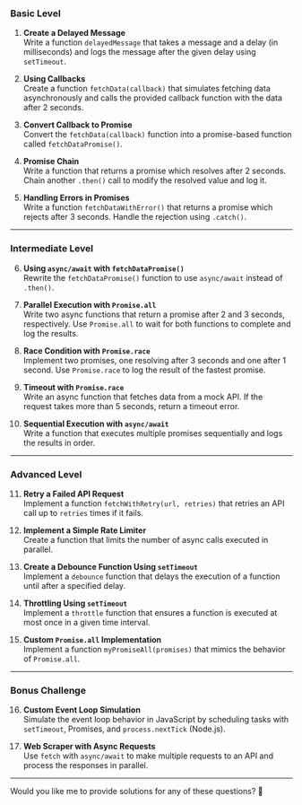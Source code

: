 
### **Basic Level**
1. **Create a Delayed Message**  
   Write a function `delayedMessage` that takes a message and a delay (in milliseconds) and logs the message after the given delay using `setTimeout`.

2. **Using Callbacks**  
   Create a function `fetchData(callback)` that simulates fetching data asynchronously and calls the provided callback function with the data after 2 seconds.

3. **Convert Callback to Promise**  
   Convert the `fetchData(callback)` function into a promise-based function called `fetchDataPromise()`.

4. **Promise Chain**  
   Write a function that returns a promise which resolves after 2 seconds. Chain another `.then()` call to modify the resolved value and log it.

5. **Handling Errors in Promises**  
   Write a function `fetchDataWithError()` that returns a promise which rejects after 3 seconds. Handle the rejection using `.catch()`.

---

### **Intermediate Level**
6. **Using `async/await` with `fetchDataPromise()`**  
   Rewrite the `fetchDataPromise()` function to use `async/await` instead of `.then()`.

7. **Parallel Execution with `Promise.all`**  
   Write two async functions that return a promise after 2 and 3 seconds, respectively. Use `Promise.all` to wait for both functions to complete and log the results.

8. **Race Condition with `Promise.race`**  
   Implement two promises, one resolving after 3 seconds and one after 1 second. Use `Promise.race` to log the result of the fastest promise.

9. **Timeout with `Promise.race`**  
   Write an async function that fetches data from a mock API. If the request takes more than 5 seconds, return a timeout error.

10. **Sequential Execution with `async/await`**  
    Write a function that executes multiple promises sequentially and logs the results in order.

---

### **Advanced Level**
11. **Retry a Failed API Request**  
    Implement a function `fetchWithRetry(url, retries)` that retries an API call up to `retries` times if it fails.

12. **Implement a Simple Rate Limiter**  
    Create a function that limits the number of async calls executed in parallel.

13. **Create a Debounce Function Using `setTimeout`**  
    Implement a `debounce` function that delays the execution of a function until after a specified delay.

14. **Throttling Using `setTimeout`**  
    Implement a `throttle` function that ensures a function is executed at most once in a given time interval.

15. **Custom `Promise.all` Implementation**  
    Implement a function `myPromiseAll(promises)` that mimics the behavior of `Promise.all`.

---

### **Bonus Challenge**
16. **Custom Event Loop Simulation**  
    Simulate the event loop behavior in JavaScript by scheduling tasks with `setTimeout`, Promises, and `process.nextTick` (Node.js).

17. **Web Scraper with Async Requests**  
    Use `fetch` with `async/await` to make multiple requests to an API and process the responses in parallel.

---

Would you like me to provide solutions for any of these questions? 🚀